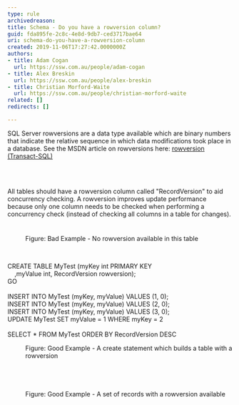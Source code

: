 ```yaml
---
type: rule
archivedreason: 
title: Schema - Do you have a rowversion column?
guid: fda895fe-2c8c-4e8d-9db7-ced3717bae64
uri: schema-do-you-have-a-rowversion-column
created: 2019-11-06T17:27:42.0000000Z
authors:
- title: Adam Cogan
  url: https://ssw.com.au/people/adam-cogan
- title: Alex Breskin
  url: https://ssw.com.au/people/alex-breskin
- title: Christian Morford-Waite
  url: https://ssw.com.au/people/christian-morford-waite
related: []
redirects: []

---
```



<p class="ssw15-rteElement-P">​​​SQL Server rowversions&#160;are a data type available which are&#160;binary numbers that indicate the relative sequence in which data modifications took place in a database.​ See the MSDN article on rowversions here&#58;&#160;<a href="https&#58;//docs.microsoft.com/en-us/sql/t-sql/data-types/rowversion-transact-sql?view=sql-server-ver15">rowversion (Transact-SQL)​</a><br></p>
<br><excerpt class='endintro'></excerpt><br>
<p class="ssw15-rteElement-P">​​All tables should have a rowversion&#160;column called &quot;RecordVersion&quot; to aid concurrency checking. A rowversion&#160;improves update performance because only one column needs to be checked when performing a concurrency check (instead of checking all columns in a table for changes).​​</p><dl class="ssw15-rteElement-ImageArea"><img src="/PublishingImages/NoRowversionOnTable.png" alt="" style="margin&#58;5px;" /></dl><dd class="ssw15-rteElement-FigureBad">Figure&#58; Bad Example - No rowversion available in this table​<br></dd><p class="ssw15-rteElement-P">​<br></p><p class="ssw15-rteElement-CodeArea">​CREATE TABLE MyTest (myKey int PRIMARY KEY&#160;<br>&#160;&#160;&#160;&#160;,myValue int, RecordVersion rowversion);&#160;<br>GO<br>&#160;<br>INSERT INTO MyTest (myKey, myValue) VALUES (1, 0);&#160;&#160;<br>INSERT INTO MyTest (myKey, myValue) VALUES (2, 0);&#160;<br>INSERT INTO MyTest (myKey, myValue) VALUES (3, 0);&#160;<br>UPDATE MyTest SET myValue = 1 WHERE myKey = 2<br>&#160;<br>SELECT * FROM MyTest ORDER BY RecordVersion DESC<br></p><dd class="ssw15-rteElement-FigureGood">​​Figure&#58; Good Example - A create statement which builds a table with a rowversion<br></dd><p class="ssw15-rteElement-P"><br></p><dl class="ssw15-rteElement-ImageArea"><img src="/PublishingImages/RecordsWithRowversion.jpg" alt="" style="margin&#58;5px;" /></dl><dd class="ssw15-rteElement-FigureGood">​Figure&#58; Good Example - A set of records with a rowversion available</dd><p class="ssw15-rteElement-P">​<br></p>


